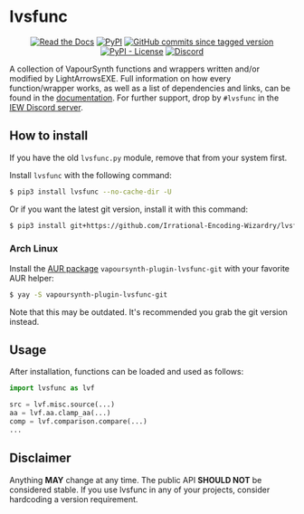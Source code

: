 # lvsfunc

<p align="center">
    <a href="https://lvsfunc.encode.moe"><img alt="Read the Docs" src="https://img.shields.io/readthedocs/lvsfunc"></a>
    <a href="https://pypi.org/project/lvsfunc/"><img alt="PyPI" src="https://img.shields.io/pypi/v/lvsfunc"></a>
    <a href="https://github.com/Irrational-Encoding-Wizardry/lvsfunc/commits/master"><img alt="GitHub commits since tagged version" src="https://img.shields.io/github/commits-since/Irrational-Encoding-Wizardry/lvsfunc/latest"></a>
    <a href="https://github.com/Irrational-Encoding-Wizardry/lvsfunc/blob/master/LICENSE"><img alt="PyPI - License" src="https://img.shields.io/pypi/l/lvsfunc"></a>
    <a href="https://discord.gg/qxTxVJGtst"><img alt="Discord" src="https://img.shields.io/discord/856381934052704266?label=discord"></a>
</p>

A collection of VapourSynth functions and wrappers
written and/or modified by LightArrowsEXE.
Full information on how every function/wrapper works,
as well as a list of dependencies and links,
can be found in the [documentation](https://lvsfunc.encode.moe/en/latest/).
For further support,
drop by `#lvsfunc` in the [IEW Discord server](https://discord.gg/qxTxVJGtst).

## How to install

If you have the old `lvsfunc.py` module,
remove that from your system first.

Install `lvsfunc` with the following command:

```sh
$ pip3 install lvsfunc --no-cache-dir -U
```

Or if you want the latest git version, install it with this command:

```sh
$ pip3 install git+https://github.com/Irrational-Encoding-Wizardry/lvsfunc.git --no-cache-dir -U
```

### Arch Linux

Install the [AUR package](https://aur.archlinux.org/packages/vapoursynth-plugin-lvsfunc-git/) `vapoursynth-plugin-lvsfunc-git` with your favorite AUR helper:

```sh
$ yay -S vapoursynth-plugin-lvsfunc-git
```

Note that this may be outdated.
It's recommended you grab the git version instead.

## Usage

After installation, functions can be loaded and used as follows:

```py
import lvsfunc as lvf

src = lvf.misc.source(...)
aa = lvf.aa.clamp_aa(...)
comp = lvf.comparison.compare(...)
...
```

## Disclaimer

Anything **MAY** change at any time.
The public API **SHOULD NOT** be considered stable.
If you use lvsfunc in any of your projects,
consider hardcoding a version requirement.
